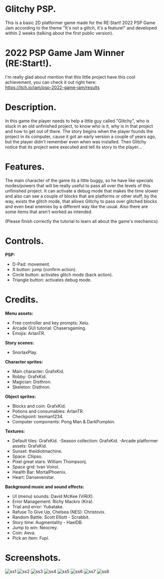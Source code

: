 # Glitchy PSP.
This is a basic 2D platformer game made for the RE:Start! 2022 PSP Game Jam according to the theme "It's not a glitch, it's a feature!" and developed within 2 weeks (talking about the first public version).

# 2022 PSP Game Jam Winner (RE:Start!).
I'm really glad about mention that this little project have this cool achievement, you can check it out right here:<br>https://itch.io/jam/psp-2022-game-jam/results

# Description.
In this game the player needs to help a little guy called "Glitchy", who is stuck in an old unfinished project, to know who is it, why is in that project and how to get out of there. The story begins when the player founds the project in its computer, cause it got an early version a couple of years ago, but the player didn't remember even when was installed. Then Glitchy notice that its project were executed and tell its story to the player...

# Features.
The main character of the game its a little buggy, so he have like specials modes/powers that will be really useful to pass all over the levels of this unfinished project. It can activate a debug mode that makes the time slower and also can see a couple of blocks that are platforms or other stuff, by the way, exists the glitch mode, that allows Glitchy to pass over glitched blocks and even beat enemies by a different way like the usual.
Also there are some items that aren't worked as intended.

(Please finish correctly the tutorial to learn all about the game's mechanics).

# Controls.
**PSP:**
* D-Pad: movement.
* X button: jump (confirm action).
* Circle button: activates glitch mode (back action).
* Triangle button: activates debug mode.

# Credits.
**Menu assets:**
- Free controller and key prompts: Xelu.
- Arcade GUI tutorial: Chasersgaming.
- Emojis: ArlanTR.

**Story scenes:**
- SnorlaxPlay.

**Character sprites:**
- Main character: GrafxKid.
- Robby: GrafxKid.
- Magician: Disthron.
- Skeleton: Disthron.

**Object sprites:**
- Blocks and coin: GrafxKid.
- Potions and consumables: ArlanTR.
- Checkpoint: texman1234.
- Computer components: Pong Man & DarkPumpkin.

**Textures:**
- Default tiles: GrafxKid.
-Season collection: GrafxKid.
 -Arcade platformer assets: GrafxKid.
- Sunset: theidiotmachine.
- Space: Cliipso.
- Pixel great stars: William Thompsonj.
- Space grid: Ivan Voirol.
- Health Bar: MortalPhoenix.
- Heart: Dansevenstar.

**Background music and sound effects:**
- UI (menu) sounds: David McKee (ViRiX).
- Error Management: Richy Mackro (Kira).
- Trial and error: Yubatake.
- Rafuse To Give Up, Chelsea (NES): Christovix.
- Random Battle: Scott Elliott - Scrabbit.
- Story time: Augmentality - HaelDB.
- Jump to win: Neocrey.
- Coin: Aeva.
- Pick an item: Fupi.

# Screenshots.
![ss1](https://user-images.githubusercontent.com/62407022/197243192-485c8b52-61ec-4921-8a1e-5ddaa1473967.png)
![ss2](https://user-images.githubusercontent.com/62407022/197243205-3ec5bfa5-adaf-495f-bbdf-045cb5aabfe2.png)
![ss3](https://user-images.githubusercontent.com/62407022/197243207-adef8887-ef11-47b1-8e17-8aa78fc49548.png)
![ss4](https://user-images.githubusercontent.com/62407022/197243210-18825a2e-fa6f-4dec-99b7-5cac2d1081cc.png)
![ss5](https://user-images.githubusercontent.com/62407022/197243217-433d4d15-57ed-4364-8c4e-450c7233d574.png)
![ss6](https://user-images.githubusercontent.com/62407022/197243221-59f4ab81-5ccb-45db-912c-1f1a2d3c5ec4.png)
![ss7](https://user-images.githubusercontent.com/62407022/197243222-30acd732-75b1-4935-9f17-03cfccbf2b04.png)
![ss8](https://user-images.githubusercontent.com/62407022/197243224-5c58effb-655a-4b42-a49c-4fe5ce98c84e.png)
